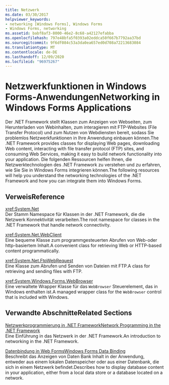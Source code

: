 ```yaml
---
title: Netzwerk
ms.date: 03/30/2017
helpviewer_keywords:
- networking [Windows Forms], Windows Forms
- Windows Forms, networking
ms.assetid: babf8af3-8000-46e2-8c68-a42127efabba
ms.openlocfilehash: 797e48bfa5f0393a02eddca50f667b7792aa37bd
ms.sourcegitcommit: 9f6df084c53a3da0ea657ed0d708a72213683084
ms.translationtype: MT
ms.contentlocale: de-DE
ms.lasthandoff: 12/09/2020
ms.locfileid: "96975267"
---
```

# <a name="networking-in-windows-forms-applications"></a><span data-ttu-id="76792-102">Netzwerkfunktionen in Windows Forms-Anwendungen</span><span class="sxs-lookup"><span data-stu-id="76792-102">Networking in Windows Forms Applications</span></span>

<span data-ttu-id="76792-103">Der .NET Framework stellt Klassen zum Anzeigen von Webseiten, zum Herunterladen von Webinhalten, zum interagieren mit FTP-Websites (File Transfer Protocol) und zum Nutzen von Webdiensten bereit, sodass Sie problemlos Netzwerkfunktionen in Ihre Anwendung einbauen können.</span><span class="sxs-lookup"><span data-stu-id="76792-103">The .NET Framework provides classes for displaying Web pages, downloading Web content, interacting with file transfer protocol (FTP) sites, and consuming Web Services, making it easy to build network functionality into your application.</span></span> <span data-ttu-id="76792-104">Die folgenden Ressourcen helfen Ihnen, die Netzwerktechnologien des .NET Framework zu verstehen und zu erfahren, wie Sie Sie in Windows Forms integrieren können.</span><span class="sxs-lookup"><span data-stu-id="76792-104">The following resources will help you understand the networking technologies of the .NET Framework and how you can integrate them into Windows Forms.</span></span>  
  
## <a name="reference"></a><span data-ttu-id="76792-105">Verweis</span><span class="sxs-lookup"><span data-stu-id="76792-105">Reference</span></span>  

 <xref:System.Net>  
 <span data-ttu-id="76792-106">Der Stamm Namespace für Klassen in der .NET Framework, die die Netzwerk Konnektivität verarbeiten.</span><span class="sxs-lookup"><span data-stu-id="76792-106">The root namespace for classes in the .NET Framework that handle network connectivity.</span></span>  
  
 <xref:System.Net.WebClient>  
 <span data-ttu-id="76792-107">Eine bequeme Klasse zum programmgesteuerten Abrufen von Web-oder http-basiertem Inhalt.</span><span class="sxs-lookup"><span data-stu-id="76792-107">A convenient class for retrieving Web or HTTP-based content programmatically.</span></span>  
  
 <xref:System.Net.FtpWebRequest>  
 <span data-ttu-id="76792-108">Eine Klasse zum Abrufen und Senden von Dateien mit FTP.</span><span class="sxs-lookup"><span data-stu-id="76792-108">A class for retrieving and sending files with FTP.</span></span>  
  
 <xref:System.Windows.Forms.WebBrowser>  
 <span data-ttu-id="76792-109">Eine verwaltete Wrapper Klasse für das `WebBrowser` Steuerelement, das in Windows enthalten ist.</span><span class="sxs-lookup"><span data-stu-id="76792-109">A managed wrapper class for the `WebBrowser` control that is included with Windows.</span></span>  
  
## <a name="related-sections"></a><span data-ttu-id="76792-110">Verwandte Abschnitte</span><span class="sxs-lookup"><span data-stu-id="76792-110">Related Sections</span></span>  

 [<span data-ttu-id="76792-111">Netzwerkprogrammierung in .NET Framework</span><span class="sxs-lookup"><span data-stu-id="76792-111">Network Programming in the .NET Framework</span></span>](/dotnet/framework/network-programming/index)  
 <span data-ttu-id="76792-112">Eine Einführung in das Netzwerk in der .NET Framework.</span><span class="sxs-lookup"><span data-stu-id="76792-112">An introduction to networking in the .NET Framework.</span></span>  
  
 [<span data-ttu-id="76792-113">Datenbindung in Web Forms</span><span class="sxs-lookup"><span data-stu-id="76792-113">Windows Forms Data Binding</span></span>](../windows-forms-data-binding.md)  
 <span data-ttu-id="76792-114">Beschreibt das Anzeigen von Daten Bank Inhalt in der Anwendung, entweder aus einem lokalen Datenspeicher oder aus einer Datenbank, die sich in einem Netzwerk befindet.</span><span class="sxs-lookup"><span data-stu-id="76792-114">Describes how to display database content in your application, either from a local data store or a database located on a network.</span></span>
